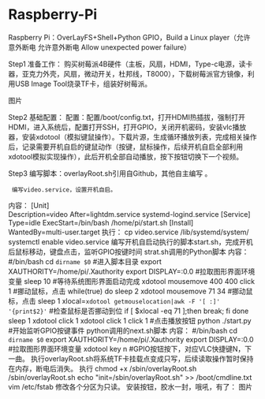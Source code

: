 # Raspberry-Pi
Raspberry Pi：OverLayFS+Shell+Python GPIO，Build a Linux player（允许意外断电 允许意外断电 Allow unexpected power failure）

Step1 准备工作：
    购买树莓派4B硬件（主板，风扇，HDMI，Type-c电源，读卡器，亚克力外壳，风扇，微动开关，杜邦线，T8000），下载树莓派官方镜像，利用USB Image Tool烧录TF卡，组装好树莓派。

图片

 Step2 基础配置：
    配置：配置/boot/config.txt，打开HDMI热插拔，强制打开HDMI，进入系统后，配置打开SSH，打开GPIO，关闭开机密码，安装vlc播放器，安装xdotool（模拟键鼠操作）。下载片源，生成循环播放列表，完成相关操作后，记录需要开机自启的键鼠动作（按键，鼠标操作，后续开机自启全部利用xdotool模拟实现操作），此后开机全部自动播放，按下按钮切换下一个视频。

 Step3 编写脚本：overlayRoot.sh引用自Github，其他自主编写 。

     编写video.service，设置开机自启。
内容：
[Unit]           
Description=video
After=lightdm.service systemd-logind.service
[Service]       
Type=idle
ExecStart=/bin/bash /home/pi/start.sh
[Install]       
WantedBy=multi-user.target
执行：
      cp video.service /lib/systemd/system/
      systemctl enable video.service
     编写开机自启动执行的脚本start.sh，完成开机后鼠标移动，键盘点击，监听GPIO按键时间
     strat.sh调用的Python脚本
内容：
#/bin/bash
cd `dirname $0`  #进入脚本目录
export XAUTHORITY=/home/pi/.Xauthority
export DISPLAY=:0.0  #拉取图形界面环境变量
sleep 10 #等待系统图形界面启动完成
xdotool mousemove 400 400 click 1 #挪动鼠标，点击
while(true)
do
sleep 2
xdotool mousemove 71 34 #挪动鼠标，点击
sleep 1
xlocal=`xdotool getmouselocation|awk -F '[ :]' '{print$2}'` #检查鼠标是否挪动到位
if [ $xlocal -eq 71 ];then
	break;
fi
done
sleep 1
xdotool click 1
xdotool click 1 click 1 #点击播放按钮
python ./start.py   #开始监听GPIO按键事件
     python调用的next.sh脚本
内容：
 #/bin/bash
cd `dirname $0`
export XAUTHORITY=/home/pi/.Xauthority
export DISPLAY=:0.0 #拉取图形界面环境变量
xdotool key n  #GPIO按钮按下，对应VLC快捷键N，下一曲。
    执行overlayRoot.sh将系统TF卡挂载点变成只写，后续读取操作暂时保持在内存，断电后消失。
执行
     chmod +x /sbin/overlayRoot.sh
     /sbin/overlayRoot.sh
     echo "init=/sbin/overlayRoot.sh" >> /boot/cmdline.txt
     vim /etc/fstab 修改各个分区为只读。
安装按钮，胶水一封，哦吼，有了：
图片
